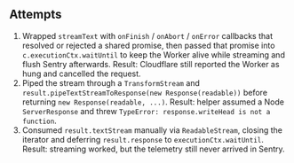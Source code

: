 ## Attempts

1. Wrapped `streamText` with `onFinish` / `onAbort` / `onError` callbacks that resolved or rejected a shared promise, then passed that promise into `c.executionCtx.waitUntil` to keep the Worker alive while streaming and flush Sentry afterwards. Result: Cloudflare still reported the Worker as hung and cancelled the request.
2. Piped the stream through a `TransformStream` and `result.pipeTextStreamToResponse(new Response(readable))` before returning `new Response(readable, ...)`. Result: helper assumed a Node `ServerResponse` and threw `TypeError: response.writeHead is not a function`.
3. Consumed `result.textStream` manually via `ReadableStream`, closing the iterator and deferring `result.response` to `executionCtx.waitUntil`. Result: streaming worked, but the telemetry still never arrived in Sentry.
